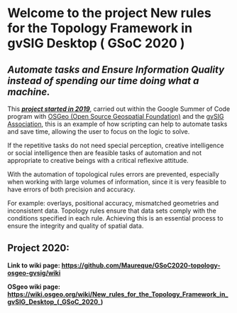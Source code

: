 # Welcome to the project New rules for the Topology Framework in gvSIG Desktop ( GSoC 2020 )
## ***Automate tasks and Ensure Information Quality instead of spending our time doing what a machine.***

This [***project started in 2019***](https://github.com/Maureque/gvsig-gsoc2019-topology/wiki), carried out within the Google Summer of Code program with [OSGeo (Open Source Geospatial Foundation)](https://www.osgeo.org/) and the [gvSIG Association](http://www.gvsig.com/en/home), this is an example of how scripting can help to automate tasks and save time, allowing the user to focus on the logic to solve.

If the repetitive tasks do not need special perception, creative intelligence or social intelligence then are feasible tasks of automation and not appropriate to creative beings with a critical reflexive attitude.


With the automation of topological rules errors are prevented, especially when working with large volumes of information, since it is very feasible to have errors of both precision and accuracy. 

For example: overlays, positional accuracy, mismatched geometries and inconsistent data.
Topology rules ensure that data sets comply with the conditions specified in each rule. Achieving this is an essential process to ensure the integrity and quality of spatial data.

## **Project 2020:**
**Link to wiki page: https://github.com/Maureque/GSoC2020-topology-osgeo-gvsig/wiki**

**OSgeo wiki page: https://wiki.osgeo.org/wiki/New_rules_for_the_Topology_Framework_in_gvSIG_Desktop_(_GSoC_2020_)**
